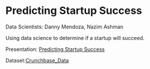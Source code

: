 # Predicting Startup Success 

Data Scientists: Danny Mendoza, Nazim Ashman

Using data science to determine if a startup will succeed.

Presentation: [Predicting Startup Success](https://docs.google.com/presentation/d/1zk-O_mIEjaI0jsHBsJdzWWQ0KN4v78q8L24Ym6vElOs/edit?usp=sharing)

Dataset:[Crunchbase_Data](https://www.dropbox.com/s/brtuewlpskwk07l/crunchbase_monthly_export_d43b4klo2ade53.xlsx?dl=0)
